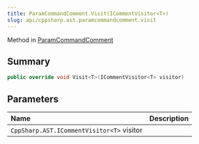 ```yaml
---
title: ParamCommandComment.Visit(ICommentVisitor<T>)
slug: api/cppsharp.ast.paramcommandcomment.visit
---
```

Method in [ParamCommandComment](/api/cppsharp/ast/paramcommandcomment)

## Summary



```csharp
public override void Visit<T>(ICommentVisitor<T> visitor)
```

## Parameters

|Name|Description|
|:---|:---|
|`CppSharp.AST.ICommentVisitor<T>` visitor||

